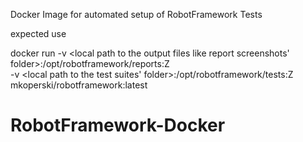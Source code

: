 Docker Image for automated setup of RobotFramework Tests

expected use 

docker run -v <local path to the output files like report screenshots' folder>:/opt/robotframework/reports:Z\
    -v <local path to the test suites' folder>:/opt/robotframework/tests:Z\
    mkoperski/robotframework:latest

# RobotFramework-Docker
